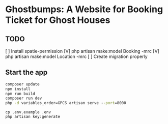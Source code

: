 # Ghostbumps: A Website for Booking Ticket for Ghost Houses

## TODO

[ ] Install spatie-permission
[V] php artisan make:model Booking -mrc
[V] php artisan make:model Location -mrc
[ ] Create migration properly

## Start the app

```cmd
composer update
npm install
npm run build
composer run dev
php -d variables_order=GPCS artisan serve --port=8000

```

```
cp .env.example .env
php artisan key:generate
```
